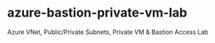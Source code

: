 # azure-bastion-private-vm-lab
Azure VNet, Public/Private Subnets, Private VM &amp; Bastion Access Lab
